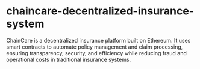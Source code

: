 # chaincare-decentralized-insurance-system
ChainCare is a decentralized insurance platform built on Ethereum. It uses smart contracts to automate policy management and claim processing, ensuring transparency, security, and efficiency while reducing fraud and operational costs in traditional insurance systems.

